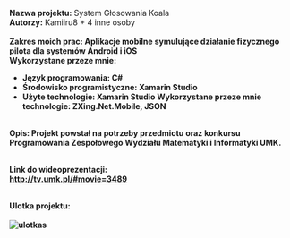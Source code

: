 <b>Nazwa projektu:</b> System Głosowania Koala<br/>
<b>Autorzy:</b> Kamiiru8 + 4 inne osoby<br/><br/>
<b>Zakres moich prac:<b> Aplikacje mobilne symulujące działanie fizycznego pilota dla systemów Android i iOS<br/>
<b>Wykorzystane przeze mnie:<b/></br>
- Język programowania: C#<br/>
- Środowisko programistyczne: Xamarin Studio<br/>
- Użyte technologie: Xamarin Studio
<b>Wykorzystane przeze mnie technologie:<b/> ZXing.Net.Mobile, JSON<br/><br/>


<b>Opis:</b> Projekt powstał na potrzeby przedmiotu oraz konkursu Programowania Zespołowego Wydziału Matematyki i Informatyki UMK.<br/><br/>

<b>Link do wideoprezentacji:</b><br/>
http://tv.umk.pl/#movie=3489
<br/><br/>

<b>Ulotka projektu:</b><br/><br/>
![ulotkas](https://user-images.githubusercontent.com/29763402/28135223-be9fbd58-6745-11e7-8be8-9c4dd288f13f.jpg)
